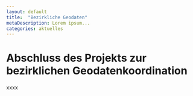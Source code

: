 ```yaml
---
layout: default
title:  "Bezirkliche Geodaten"
metaDescription: Lorem ipsum...
categories: aktuelles
---
```


# Abschluss des Projekts zur bezirklichen Geodatenkoordination

xxxx